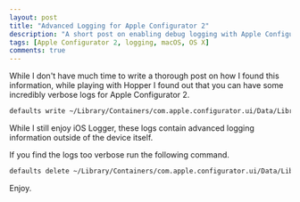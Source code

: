 ```yaml
---
layout: post
title: "Advanced Logging for Apple Configurator 2"
description: "A short post on enabling debug logging with Apple Configurator 2."
tags: [Apple Configurator 2, logging, macOS, OS X]
comments: true
---
```


While I don't have much time to write a thorough post on how I found this information, while playing with Hopper I found out that you can have some incredibly verbose logs for Apple Configurator 2.

```bash
defaults write ~/Library/Containers/com.apple.configurator.ui/Data/Library/Preferences/com.apple.configurator.ui.plist ACULogLevel -string ALL
```

While I still enjoy iOS Logger, these logs contain advanced logging information outside of the device itself.

If you find the logs too verbose run the following command.

```bash
defaults delete ~/Library/Containers/com.apple.configurator.ui/Data/Library/Preferences/com.apple.configurator.ui.plist ACULogLevel
```

Enjoy.